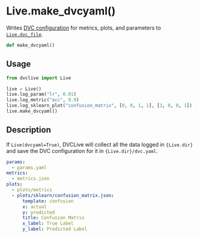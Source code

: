 # Live.make_dvcyaml()

Writes [DVC configuration](/doc/user-guide/project-structure/dvcyaml-files) for
metrics, plots, and parameters to
[`Live.dvc_file`](/doc/dvclive/api-reference/live#properties).

```py
def make_dvcyaml()
```

## Usage

```py
from dvclive import Live

live = Live()
live.log_param("lr", 0.01)
live.log_metric("acc", 0.9)
live.log_sklearn_plot("confusion_matrix", [0, 0, 1, 1], [1, 0, 0, 1])
live.make_dvcyaml()
```

## Description

If `Live(dvcyaml=True)`, DVCLive will collect all the data logged in
`{Live.dir}` and save the DVC configuration for it in `{Live.dir}/dvc.yaml`.

```yaml
params:
  - params.yaml
metrics:
  - metrics.json
plots:
  - plots/metrics
  - plots/sklearn/confusion_matrix.json:
      template: confusion
      x: actual
      y: predicted
      title: Confusion Matrix
      x_label: True Label
      y_label: Predicted Label
```
